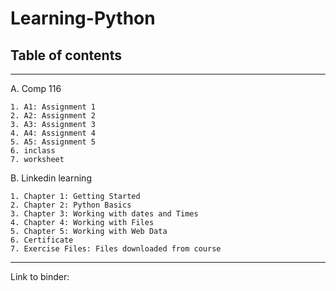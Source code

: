 # Learning-Python

## Table of contents
__________________
  A. Comp 116
   
    1. A1: Assignment 1 
    2. A2: Assignment 2
    3. A3: Assignment 3
    4. A4: Assignment 4
    5. A5: Assignment 5
    6. inclass
    7. worksheet
  B. Linkedin learning
    
    1. Chapter 1: Getting Started
    2. Chapter 2: Python Basics
    3. Chapter 3: Working with dates and Times
    4. Chapter 4: Working with Files
    5. Chapter 5: Working with Web Data
    6. Certificate
    7. Exercise Files: Files downloaded from course
  _________________________________________
  
  Link to binder: 
